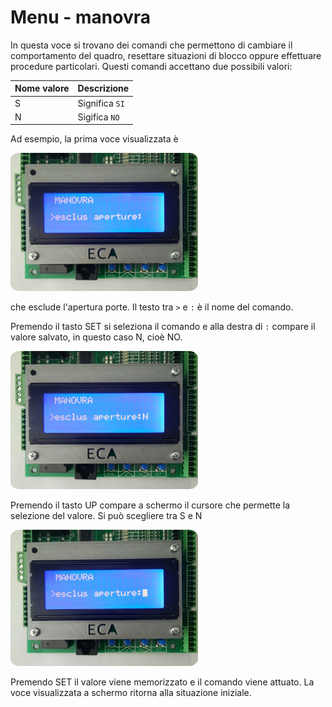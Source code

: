 # Menu - manovra

In questa voce si trovano dei comandi che permettono di cambiare il comportamento del quadro,
resettare situazioni di blocco oppure effettuare procedure particolari.
Questi comandi accettano due possibili valori:

Nome valore|Descrizione
---|---
S|Significa `SI`
N|Sigifica `NO`

Ad esempio, la prima voce visualizzata è

<img src="../../../../res/menu-manovra-voce-esempio-1.jpg" style="width: 300px; border-radius: 5%;">

che esclude l'apertura porte.
Il testo tra `>` e `:` è il nome del comando.

Premendo il tasto SET si seleziona il comando e alla destra di `:` compare il valore salvato, in questo caso N, cioè NO.

<img src="../../../../res/menu-manovra-voce-esempio-2.jpg" style="width: 300px; border-radius: 5%;">

Premendo il tasto UP compare a schermo il cursore che permette la selezione del valore. Si può scegliere tra S e N

<img src="../../../../res/menu-manovra-voce-esempio-3.jpg" style="width: 300px; border-radius: 5%;">

Premendo SET il valore viene memorizzato e il comando viene attuato. La voce visualizzata a schermo ritorna alla
situazione iniziale.
